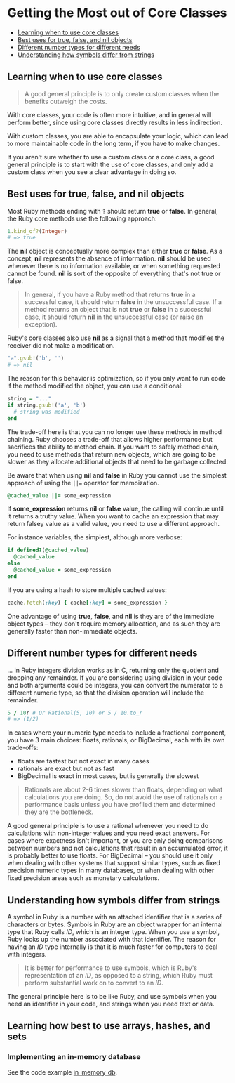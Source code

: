 # Getting the Most out of Core Classes

- [Learning when to use core classes](#learning-when-to-use-core-classes)
- [Best uses for true, false, and nil objects](#best-uses-for-true-false-and-nil-objects)
- [Different number types for different needs](#different-number-types-for-different-needs)
- [Understanding how symbols differ from strings](#understanding-how-symbols-differ-from-strings)

## Learning when to use core classes

> A good general principle is to only create custom classes when the benefits outweigh the costs.

With core classes, your code is often more intuitive, and in general will perform better, since using core classes directly
results in less indirection.

With custom classes, you are able to encapsulate your logic, which can lead to more maintainable code in the long term,
if you have to make changes.

If you aren't sure whether to use a custom class or a core class, a good general principle is to start with the use of
core classes, and only add a custom class when you see a clear advantage in doing so.

## Best uses for true, false, and nil objects

Most Ruby methods ending with `?` should return **true** or **false**. In general, the Ruby core methods use the following
approach:

```ruby
1.kind_of?(Integer)
# => true
```

The **nil** object is conceptually more complex than either **true** or **false**. As a concept, **nil** represents the
absence of information. **nil** should be used whenever there is no information available, or when something requested
cannot be found. **nil** is sort of the opposite of everything that's not true or false.

> In general, if you have a Ruby method that returns **true** in a successful case, it should return **false** in the
unsuccessful case. If a method returns an object that is not **true** or **false** in a successful case, it should
return **nil** in the unsuccessful case (or raise an exception).

Ruby's core classes also use **nil** as a signal that a method that modifies the receiver did not make a modification.

```ruby
"a".gsub!('b', '')
# => nil
```

The reason for this behavior is optimization, so if you only want to run code if the method modified the object, you
can use a conditional:

```ruby
string = "..."
if string.gsub!('a', 'b')
  # string was modified
end
```

The trade-off here is that you can no longer use these methods in method chaining. Ruby chooses a trade-off that allows
higher performance but sacrifices the ability to method chain. If you want to safely method chain, you need to use
methods that return new objects, which are going to be slower as they allocate additional objects that need to be
garbage collected.

Be aware that when using **nil** and **false** in Ruby you cannot use the simplest approach of using the `||=` operator
for memoization.

```ruby
@cached_value ||= some_expression
```

If **some_expression** returns **nil** or **false** value, the calling will continue until it returns a truthy value.
When you want to cache an expression that may return falsey value as a valid value, you need to use a different approach.

For instance variables, the simplest, although more verbose:

```ruby
if defined?(@cached_value)
  @cached_value
else
  @cached_value = some_expression
end
```

If you are using a hash to store multiple cached values:

```ruby
cache.fetch(:key) { cache[:key] = some_expression }
```

One advantage of using **true**, **false**, and **nil** is they are of the immediate object types – they don't require
memory allocation, and as such they are generally faster than non-immediate objects.

## Different number types for different needs

... in Ruby integers division works as in C, returning only the quotient and dropping any remainder.
If you are considering using division in your code and both arguments could be integers, you can convert the numerator
to a different numeric type, so that the division operation will include the remainder.

```ruby
5 / 10r # Or Rational(5, 10) or 5 / 10.to_r
# => (1/2)
```

In cases where your numeric type needs to include a fractional component, you have 3 main choices: floats, rationals, or
BigDecimal, each with its own trade-offs:
- floats are fastest but not exact in many cases
- rationals are exact but not as fast
- BigDecimal is exact in most cases, but is generally the slowest

> Rationals are about 2-6 times slower than floats, depending on what calculations you are doing. So, do not avoid the use
> of rationals on a performance basis unless you have profiled them and determined they are the bottleneck.

A good general principle is to use a rational whenever you need to do calculations with non-integer values and you need
exact answers. For cases where exactness isn't important, or you are only doing comparisons between numbers and not
calculations that result in an accumulated error, it is probably better to use floats. For BigDecimal – you should use it
only when dealing with other systems that support similar types, such as fixed precision numeric types in many databases,
or when dealing with other fixed precision areas such as monetary calculations.

## Understanding how symbols differ from strings

A symbol in Ruby is a number with an attached identifier that is a series of characters or bytes. Symbols in Ruby are an
object wrapper for an internal type that Ruby calls _ID_, which is an integer type. When you use a symbol, Ruby looks up
the number associated with that identifier. The reason for having an _ID_ type internally is that it is much faster for
computers to deal with integers.

> It is better for performance to use symbols, which is Ruby's representation of an _ID_, as opposed to a string, which
> Ruby must perform substantial work on to convert to an _ID_.

The general principle here is to be like Ruby, and use symbols when you need an identifier in your code, and strings
when you need text or data.

## Learning how best to use arrays, hashes, and sets

### Implementing an in-memory database

See the code example [in_memory_db](../snippets/in_memory_db).

